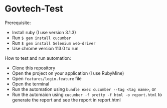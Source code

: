 # Govtech-Test

Prerequisite:
- Install ruby (I use version 3.1.3)
- Run `$ gem install cucumber`
- Run `$ gem install Selenium web-driver`
- Use chrome version 113.0 to run

How to test and run automation:
- Clone this repository
- Open the project on your application (I use RubyMine)
- Open `features/login.feature` file
- Open the terminal
- Run the automation using `bundle exec cucumber --tag <tag name>`, or
- Run the automaion using `cucumber -f pretty -f html -o report.html` to generate the report and see the report in report.html
  
